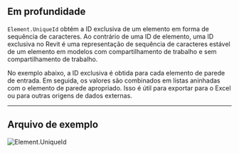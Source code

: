 ## Em profundidade
`Element.UniqueId` obtém a ID exclusiva de um elemento em forma de sequência de caracteres. Ao contrário de uma ID de elemento, uma ID exclusiva no Revit é uma representação de sequência de caracteres estável de um elemento em modelos com compartilhamento de trabalho e sem compartilhamento de trabalho.

No exemplo abaixo, a ID exclusiva é obtida para cada elemento de parede de entrada. Em seguida, os valores são combinados em listas aninhadas com o elemento de parede apropriado. Isso é útil para exportar para o Excel ou para outras origens de dados externas.
___
## Arquivo de exemplo

![Element.UniqueId](./Revit.Elements.Element.UniqueId_img.jpg)
